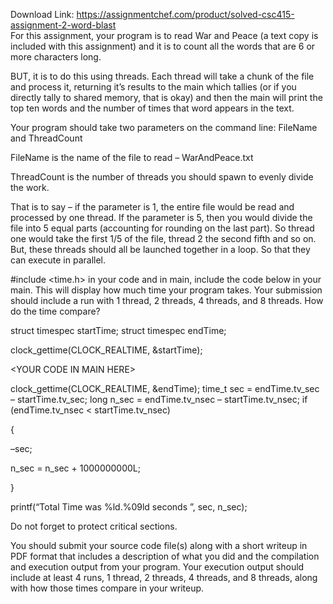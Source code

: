 Download Link: https://assignmentchef.com/product/solved-csc415-assignment-2-word-blast
<br>
For this assignment, your program is to read War and Peace (a text copy is included with this assignment) and it is to count all the words that are 6 or more characters long.

BUT, it is to do this using threads.  Each thread will take a chunk of the file and process it, returning it’s results to the main which tallies (or if you directly tally to shared memory, that is okay) and then the main will print the top ten words and the number of times that word appears in the text.

Your program should take two parameters on the command line:  FileName  and ThreadCount

FileName is the name of the file to read – WarAndPeace.txt

ThreadCount is the number of threads you should spawn to evenly divide the work.

That is to say – if the parameter is 1, the entire file would be read and processed by one thread.  If the parameter is 5, then you would divide the file into 5 equal parts (accounting for rounding on the last part).  So thread one would take the first 1/5 of the file, thread 2 the second fifth and so on.  But, these threads should all be launched together in a loop. So that they can execute in parallel.

#include &lt;time.h&gt; in your code and in main, include the code below in your main.  This will display how much time your program takes.  Your submission should include a run with 1 thread, 2 threads, 4 threads, and 8 threads.  How do the time compare?

struct timespec startTime;     struct timespec endTime;

clock_gettime(CLOCK_REALTIME, &amp;startTime);

&lt;YOUR CODE IN MAIN HERE&gt;

clock_gettime(CLOCK_REALTIME, &amp;endTime);  time_t sec = endTime.tv_sec – startTime.tv_sec;  long n_sec = endTime.tv_nsec – startTime.tv_nsec;  if (endTime.tv_nsec &lt; startTime.tv_nsec)

{

–sec;

n_sec = n_sec + 1000000000L;

}

printf(“Total Time was %ld.%09ld seconds
”, sec, n_sec);

Do not forget to protect critical sections.

You should submit your source code file(s) along with a short writeup in PDF format that includes a description of what you did and the compilation and execution output from your program. Your execution output should include at least 4 runs, 1 thread, 2 threads, 4 threads, and 8 threads, along with how those times compare in your writeup.


